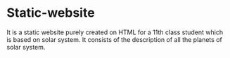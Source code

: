# Static-website
It is a static website purely created on HTML for a 11th class student which is based on solar system. It consists of the description of all the planets of solar system.
